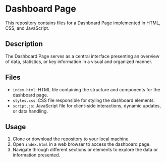  # Dashboard Page

This repository contains files for a Dashboard Page implemented in HTML, CSS, and JavaScript.

## Description

The Dashboard Page serves as a central interface presenting an overview of data, statistics, or key information in a visual and organized manner.

## Files

- `index.html`: HTML file containing the structure and components for the dashboard page.
- `styles.css`: CSS file responsible for styling the dashboard elements.
- `script.js`: JavaScript file for client-side interactions, dynamic updates, or data handling.

## Usage

1. Clone or download the repository to your local machine.
2. Open `index.html` in a web browser to access the dashboard page.
3. Navigate through different sections or elements to explore the data or information presented.